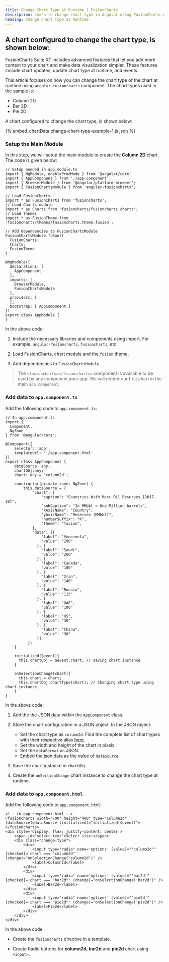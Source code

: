 ```yaml
---
title: Change Chart Type at Runtime | FusionCharts
description: Learn to change chart type in Angular using FusionCharts with this guide. Enhance your data visualization capabilities efficiently. Try now!
heading: Change Chart Type at Runtime
---
```


## A chart configured to change the chart type, is shown below:

FusionCharts Suite XT includes advanced features that let you add more context to your chart and make data visualization simpler. These features include chart updates, update chart type at runtime, and events.

This article focuses on how you can change the chart type of the chart at runtime using `angular-fusioncharts` component. The chart types used in the sample is:

* Column 2D
* Bar 2D
* Pie 2D

A chart configured to change the chart type, is shown below:

{% embed_chartData change-chart-type-example-1.js json %}

### Setup the Main Module

In this step, we will setup the main module to create the **Column 2D** chart. The code is given below:

```
// Setup needed in app.module.ts
import { NgModule, enableProdMode } from '@angular/core'
import { AppComponent } from './app.component';
import { BrowserModule } from '@angular/platform-browser';
import { FusionChartsModule } from 'angular-fusioncharts';

// Load FusionCharts
import * as FusionCharts from 'fusioncharts';
// Load Charts module
import * as Charts from 'fusioncharts/fusioncharts.charts';
// Load themes
import * as FusionTheme from 'fusioncharts/themes/fusioncharts.theme.fusion';

// Add dependencies to FusionChartsModule
FusionChartsModule.fcRoot(
  FusionCharts,
  Charts,
  FusionTheme
)

@NgModule({
  declarations: [
    AppComponent
  ],
  imports: [
    BrowserModule,
    FusionChartsModule
  ],
  providers: [
  ],
  bootstrap: [ AppComponent ]
})
export class AppModule {
}
```

In the above code:

1. Include the necessary libraries and components using import. For example, `angular-fusioncharts`, `fusioncharts`, etc.

2. Load FusionCharts, chart module and the `fusion` theme.

3. Add dependencies to `FusionChartsModule`.

> The `<fusioncharts></fusioncharts>` component is available to be used by any component your app. We will render our first chart in the main `app.component`.

### Add data to `app.component.ts`

Add the following code to `app.component.ts`:

```
// In app.component.ts
import {
  Component,
  NgZone
} from '@angular/core';

@Component({
    selector: 'app',
    templateUrl: './app.component.html'
})
export class AppComponent {
    dataSource: any;
    chartObj:any;
    chart: any = 'column2d';

    constructor(private zone: NgZone) {
        this.dataSource = {
            "chart": {
                "caption": "Countries With Most Oil Reserves [2017-18]",
                "subCaption": "In MMbbl = One Million barrels",
                "xAxisName": "Country",
                "yAxisName": "Reserves (MMbbl)",
                "numberSuffix": "K",
                "theme": "fusion",
            },
            "data": [{
                "label": "Venezuela",
                "value": "290"
              }, {
                "label": "Saudi",
                "value": "260"
              }, {
                "label": "Canada",
                "value": "180"
              }, {
                "label": "Iran",
                "value": "140"
              }, {
                "label": "Russia",
                "value": "115"
              }, {
                "label": "UAE",
                "value": "100"
              }, {
                "label": "US",
                "value": "30"
              }, {
                "label": "China",
                "value": "30"
              }]
          };
    }

    initialized($event){
      this.chartObj = $event.chart; // saving chart instance
    }
  
    onSelectionChange(chart){
      this.chart = chart;
      this.chartObj.chartType(chart); // Changing chart type using chart instance
    }
}
```

In the above code:

1. Add the the JSON data within the `AppComponent` class.

2. Store the chart configuration in a JSON object. In the JSON object:
    * Set the chart type as `column2d`. Find the complete list of chart types with their respective alias [here](https://www.fusioncharts.com/dev/chart-guide/list-of-charts).
    * Set the width and height of the chart in pixels. 
    * Set the `dataFormat` as JSON.
    * Embed the json data as the value of `dataSource`.

3. Save the chart instance in `chartObj`.

4. Create the `onSectionChange` chart instance to change the chart type at runtime.

### Add data to `app.component.html`

Add the following code to `app.component.html`:

```
<!-- in app.component.html -->
<fusioncharts width="700" height="400" type="column2d" [dataSource]=dataSource (initialized)="initialized($event)">
</fusioncharts>
<div style='display: flex; justify-content: center'>
    <span id="select-text">Select size:</span>
    <div class="change-type">
        <div>
            <input type="radio" name='options' [value]="'column2d'" [checked]='chart === "column2d"' (change)="onSelectionChange('column2d')" />
            <label>Column2d</label>
        </div>
        <div>
            <input type="radio" name='options' [value]="'bar2d'" [checked]='chart === "bar2d"' (change)="onSelectionChange('bar2d')" />
            <label>Bar2d</label>
        </div>
        <div>
            <input type="radio" name='options' [value]="'pie2d'" [checked]='chart === "pie2d"' (change)="onSelectionChange('pie2d')" />
            <label>Pie2d</label>
        </div>
    </div>
</div>
```

In the above code 

* Create the `fusioncharts` directive in a template.

* Create Radio buttons for **column2d**, **bar2d** and **pie2d** chart using `<input>`.
